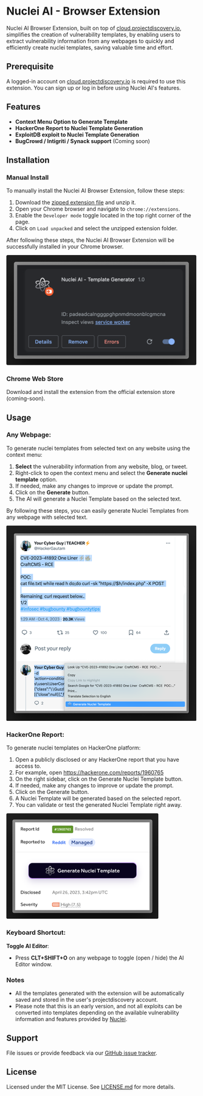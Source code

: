 # Nuclei AI - Browser Extension

Nuclei AI Browser Extension, built on top of [cloud.projectdiscovery.io](https://cloud.projectdiscovery.io/templates), simplifies the creation of vulnerability templates, by enabling users to extract vulnerability information from any webpages to quickly and efficiently create nuclei templates, saving valuable time and effort.

## Prerequisite

A logged-in account on [cloud.projectdiscovery.io](https://cloud.projectdiscovery.io) is required to use this extension. You can sign up or log in before using Nuclei AI's features.

## Features

- **Context Menu Option to Generate Template**
- **HackerOne Report to Nuclei Template Generation**
- **ExploitDB exploit to Nuclei Template Generation**
- **BugCrowd / Intigriti / Synack support** (Coming soon) 

## Installation

### Manual Install

To manually install the Nuclei AI Browser Extension, follow these steps:

1. Download the [zipped extension file](https://github.com/projectdiscovery/nuclei-ai-extension/archive/refs/heads/main.zip) and unzip it.
2. Open your Chrome browser and navigate to `chrome://extensions`.
3. Enable the `Developer mode` toggle located in the top right corner of the page.
4. Click on `Load unpacked` and select the unzipped extension folder.

After following these steps, the Nuclei AI Browser Extension will be successfully installed in your Chrome browser.

<img width="500" alt="image" src="static/extension.png">

### Chrome Web Store

Download and install the extension from the official extension store (coming-soon).

## Usage

### Any Webpage:

To generate nuclei templates from selected text on any website using the context menu:

1. **Select** the vulnerability information from any website, blog, or tweet.
2. Right-click to open the context menu and select the **Generate nuclei template** option.
3. If needed, make any changes to improve or update the prompt.
4. Click on the **Generate** button.
5. The AI will generate a Nuclei Template based on the selected text.

By following these steps, you can easily generate Nuclei Templates from any webpage with selected text.

<img width="500" alt="image" src="static/twitter.png">

### HackerOne Report:

To generate nuclei templates on HackerOne platform:

1. Open a publicly disclosed or any HackerOne report that you have access to. 
2. For example, open https://hackerone.com/reports/1960765
3. On the right sidebar, click on the Generate Nuclei Template button.
4. If needed, make any changes to improve or update the prompt.
5. Click on the Generate button.
6. A Nuclei Template will be generated based on the selected report.
7. You can validate or test the generated Nuclei Template right away.

<img width="400" alt="image" src="static/hackerone.png">

### Keyboard Shortcut:

**Toggle AI Editor**:
- Press **CLT+SHIFT+O** on any webpage to toggle (open / hide) the AI Editor window.

### Notes
- All the templates generated with the extension will be automatically saved and stored in the user's projectdiscovery account.
- Please note that this is an early version, and not all exploits can be converted into templates depending on the available vulnerability information and features provided by [Nuclei](http://github.com/projectdiscovery/nuclei).

## Support

File issues or provide feedback via our [GitHub issue tracker](#).

## License

Licensed under the MIT License. See [LICENSE.md](./LICENSE.md) for more details.
